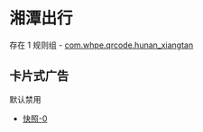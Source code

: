 # 湘潭出行

存在 1 规则组 - [com.whpe.qrcode.hunan_xiangtan](/src/apps/com.whpe.qrcode.hunan_xiangtan.ts)

## 卡片式广告

默认禁用

- [快照-0](https://i.gkd.li/import/13476265)
